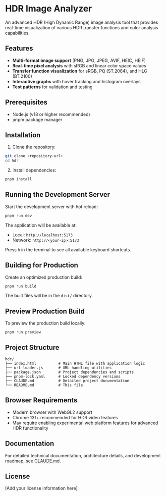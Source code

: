 # HDR Image Analyzer

An advanced HDR (High Dynamic Range) image analysis tool that provides real-time visualization of various HDR transfer functions and color analysis capabilities.

## Features

- **Multi-format image support** (PNG, JPG, JPEG, AVIF, HEIC, HEIF)
- **Real-time pixel analysis** with sRGB and linear color space values
- **Transfer function visualization** for sRGB, PQ (ST.2084), and HLG (BT.2100)
- **Interactive graphs** with hover tracking and histogram overlays
- **Test patterns** for validation and testing

## Prerequisites

- Node.js (v18 or higher recommended)
- pnpm package manager

## Installation

1. Clone the repository:
```bash
git clone <repository-url>
cd hdr
```

2. Install dependencies:
```bash
pnpm install
```

## Running the Development Server

Start the development server with hot reload:

```bash
pnpm run dev
```

The application will be available at:
- Local: `http://localhost:5173`
- Network: `http://<your-ip>:5173`

Press `h` in the terminal to see all available keyboard shortcuts.

## Building for Production

Create an optimized production build:

```bash
pnpm run build
```

The built files will be in the `dist/` directory.

## Preview Production Build

To preview the production build locally:

```bash
pnpm run preview
```

## Project Structure

```
hdr/
├── index.html          # Main HTML file with application logic
├── url-loader.js       # URL handling utilities
├── package.json        # Project dependencies and scripts
├── pnpm-lock.yaml      # Locked dependency versions
├── CLAUDE.md           # Detailed project documentation
└── README.md           # This file
```

## Browser Requirements

- Modern browser with WebGL2 support
- Chrome 131+ recommended for HDR video features
- May require enabling experimental web platform features for advanced HDR functionality

## Documentation

For detailed technical documentation, architecture details, and development roadmap, see [CLAUDE.md](./CLAUDE.md).

## License

[Add your license information here]